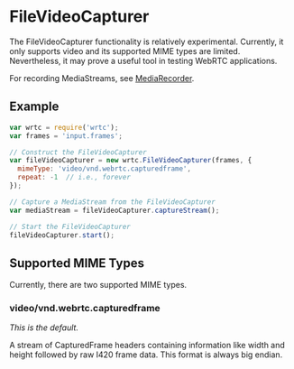 FileVideoCapturer
=================

The FileVideoCapturer functionality is relatively experimental. Currently, it
only supports video and its supported MIME types are limited. Nevertheless, it
may prove a useful tool in testing WebRTC applications.

For recording MediaStreams, see [MediaRecorder](mediarecorder.md).

Example
-------

```js
var wrtc = require('wrtc');
var frames = 'input.frames';

// Construct the FileVideoCapturer
var fileVideoCapturer = new wrtc.FileVideoCapturer(frames, {
  mimeType: 'video/vnd.webrtc.capturedframe',
  repeat: -1  // i.e., forever
});

// Capture a MediaStream from the FileVideoCapturer
var mediaStream = fileVideoCapturer.captureStream();

// Start the FileVideoCapturer
fileVideoCapturer.start();
```

Supported MIME Types
--------------------

Currently, there are two supported MIME types.

### video/vnd.webrtc.capturedframe

_This is the default._

A stream of CapturedFrame headers containing information like width and
height followed by raw I420 frame data. This format is always big endian.
